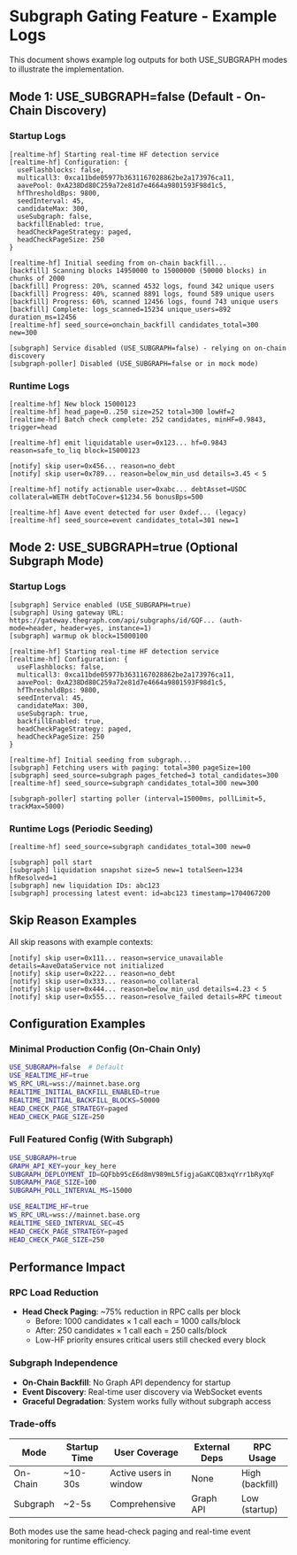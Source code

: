 # Subgraph Gating Feature - Example Logs

This document shows example log outputs for both USE_SUBGRAPH modes to illustrate the implementation.

## Mode 1: USE_SUBGRAPH=false (Default - On-Chain Discovery)

### Startup Logs
```
[realtime-hf] Starting real-time HF detection service
[realtime-hf] Configuration: {
  useFlashblocks: false,
  multicall3: 0xca11bde05977b3631167028862be2a173976ca11,
  aavePool: 0xA238Dd80C259a72e81d7e4664a9801593F98d1c5,
  hfThresholdBps: 9800,
  seedInterval: 45,
  candidateMax: 300,
  useSubgraph: false,
  backfillEnabled: true,
  headCheckPageStrategy: paged,
  headCheckPageSize: 250
}

[realtime-hf] Initial seeding from on-chain backfill...
[backfill] Scanning blocks 14950000 to 15000000 (50000 blocks) in chunks of 2000
[backfill] Progress: 20%, scanned 4532 logs, found 342 unique users
[backfill] Progress: 40%, scanned 8891 logs, found 589 unique users
[backfill] Progress: 60%, scanned 12456 logs, found 743 unique users
[backfill] Complete: logs_scanned=15234 unique_users=892 duration_ms=12456
[realtime-hf] seed_source=onchain_backfill candidates_total=300 new=300

[subgraph] Service disabled (USE_SUBGRAPH=false) - relying on on-chain discovery
[subgraph-poller] Disabled (USE_SUBGRAPH=false or in mock mode)
```

### Runtime Logs
```
[realtime-hf] New block 15000123
[realtime-hf] head_page=0..250 size=252 total=300 lowHf=2
[realtime-hf] Batch check complete: 252 candidates, minHF=0.9843, trigger=head

[realtime-hf] emit liquidatable user=0x123... hf=0.9843 reason=safe_to_liq block=15000123

[notify] skip user=0x456... reason=no_debt
[notify] skip user=0x789... reason=below_min_usd details=3.45 < 5

[realtime-hf] notify actionable user=0xabc... debtAsset=USDC collateral=WETH debtToCover=$1234.56 bonusBps=500

[realtime-hf] Aave event detected for user 0xdef... (legacy)
[realtime-hf] seed_source=event candidates_total=301 new=1
```

## Mode 2: USE_SUBGRAPH=true (Optional Subgraph Mode)

### Startup Logs
```
[subgraph] Service enabled (USE_SUBGRAPH=true)
[subgraph] Using gateway URL: https://gateway.thegraph.com/api/subgraphs/id/GQF... (auth-mode=header, header=yes, instance=1)
[subgraph] warmup ok block=15000100

[realtime-hf] Starting real-time HF detection service
[realtime-hf] Configuration: {
  useFlashblocks: false,
  multicall3: 0xca11bde05977b3631167028862be2a173976ca11,
  aavePool: 0xA238Dd80C259a72e81d7e4664a9801593F98d1c5,
  hfThresholdBps: 9800,
  seedInterval: 45,
  candidateMax: 300,
  useSubgraph: true,
  backfillEnabled: true,
  headCheckPageStrategy: paged,
  headCheckPageSize: 250
}

[realtime-hf] Initial seeding from subgraph...
[subgraph] Fetching users with paging: total=300 pageSize=100
[subgraph] seed_source=subgraph pages_fetched=3 total_candidates=300
[realtime-hf] seed_source=subgraph candidates_total=300 new=300

[subgraph-poller] starting poller (interval=15000ms, pollLimit=5, trackMax=5000)
```

### Runtime Logs (Periodic Seeding)
```
[realtime-hf] seed_source=subgraph candidates_total=300 new=0

[subgraph] poll start
[subgraph] liquidation snapshot size=5 new=1 totalSeen=1234 hfResolved=1
[subgraph] new liquidation IDs: abc123
[subgraph] processing latest event: id=abc123 timestamp=1704067200
```

## Skip Reason Examples

All skip reasons with example contexts:

```
[notify] skip user=0x111... reason=service_unavailable details=AaveDataService not initialized
[notify] skip user=0x222... reason=no_debt
[notify] skip user=0x333... reason=no_collateral
[notify] skip user=0x444... reason=below_min_usd details=4.23 < 5
[notify] skip user=0x555... reason=resolve_failed details=RPC timeout
```

## Configuration Examples

### Minimal Production Config (On-Chain Only)
```bash
USE_SUBGRAPH=false  # Default
USE_REALTIME_HF=true
WS_RPC_URL=wss://mainnet.base.org
REALTIME_INITIAL_BACKFILL_ENABLED=true
REALTIME_INITIAL_BACKFILL_BLOCKS=50000
HEAD_CHECK_PAGE_STRATEGY=paged
HEAD_CHECK_PAGE_SIZE=250
```

### Full Featured Config (With Subgraph)
```bash
USE_SUBGRAPH=true
GRAPH_API_KEY=your_key_here
SUBGRAPH_DEPLOYMENT_ID=GQFbb95cE6d8mV989mL5figjaGaKCQB3xqYrr1bRyXqF
SUBGRAPH_PAGE_SIZE=100
SUBGRAPH_POLL_INTERVAL_MS=15000

USE_REALTIME_HF=true
WS_RPC_URL=wss://mainnet.base.org
REALTIME_SEED_INTERVAL_SEC=45
HEAD_CHECK_PAGE_STRATEGY=paged
HEAD_CHECK_PAGE_SIZE=250
```

## Performance Impact

### RPC Load Reduction
- **Head Check Paging**: ~75% reduction in RPC calls per block
  - Before: 1000 candidates × 1 call each = 1000 calls/block
  - After: 250 candidates × 1 call each = 250 calls/block
  - Low-HF priority ensures critical users still checked every block

### Subgraph Independence
- **On-Chain Backfill**: No Graph API dependency for startup
- **Event Discovery**: Real-time user discovery via WebSocket events
- **Graceful Degradation**: System works fully without subgraph access

### Trade-offs
| Mode | Startup Time | User Coverage | External Deps | RPC Usage |
|------|--------------|---------------|---------------|-----------|
| On-Chain | ~10-30s | Active users in window | None | High (backfill) |
| Subgraph | ~2-5s | Comprehensive | Graph API | Low (startup) |

Both modes use the same head-check paging and real-time event monitoring for runtime efficiency.
